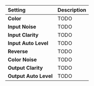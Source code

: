| Setting               | Description |
| :-------------------- | :---------- |
| **Color**             | TODO        |
| **Input Noise**       | TODO        |
| **Input Clarity**     | TODO        |
| **Input Auto Level**  | TODO        |
| **Reverse**           | TODO        |
| **Color Noise**       | TODO        |
| **Output Clarity**    | TODO        |
| **Output Auto Level** | TODO        |